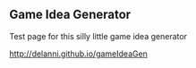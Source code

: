 Game Idea Generator
------

Test page for this silly little game idea generator

http://delanni.github.io/gameIdeaGen